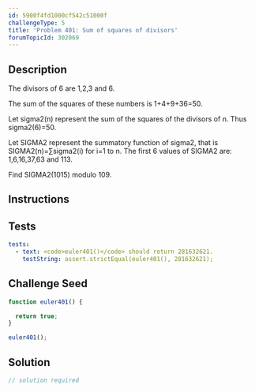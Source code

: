 ```yaml
---
id: 5900f4fd1000cf542c51000f
challengeType: 5
title: 'Problem 401: Sum of squares of divisors'
forumTopicId: 302069
---
```


## Description

<section id='description'>

The divisors of 6 are 1,2,3 and 6.

The sum of the squares of these numbers is 1+4+9+36=50.

Let sigma2(n) represent the sum of the squares of the divisors of n. Thus sigma2(6)=50.

Let SIGMA2 represent the summatory function of sigma2, that is SIGMA2(n)=∑sigma2(i) for i=1 to n. The first 6 values of SIGMA2 are: 1,6,16,37,63 and 113.

Find SIGMA2(1015) modulo 109.

</section>

## Instructions

<section id='instructions'>

</section>

## Tests

<section id='tests'>

```yml
tests:
  - text: <code>euler401()</code> should return 281632621.
    testString: assert.strictEqual(euler401(), 281632621);

```

</section>

## Challenge Seed

<section id='challengeSeed'>

<div id='js-seed'>

```js
function euler401() {

  return true;
}

euler401();
```

</div>

</section>

## Solution

<section id='solution'>

```js
// solution required
```

</section>
